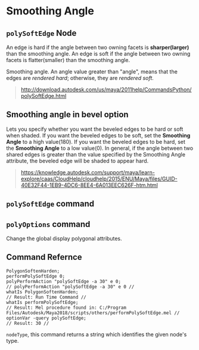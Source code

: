 # Smoothing Angle

## `polySoftEdge` Node
An edge is hard if the angle between two owning facets is **sharper(larger)**
 than the smoothing angle. An edge is soft if the angle between two owning
 facets is flatter(smaller) than the smoothing angle.

 Smoothing angle. An angle value greater than "angle", means that the edges
 are *rendered hard*; otherwise, they are *rendered soft*.

> http://download.autodesk.com/us/maya/2011help/CommandsPython/polySoftEdge.html

## Smoothing angle in bevel option
Lets you specify whether you want the beveled edges to be hard or soft when
shaded. If you want the beveled edges to be soft, set the **Smoothing Angle**
 to a high value(180). If you want the beveled edges to be hard, set the
 **Smoothing Angle** to a low value(0).
 In general, if the angle between two shared edges is greater than the value
 specified by the Smoothing Angle attribute, the beveled edge will be shaded
 to appear hard.

> https://knowledge.autodesk.com/support/maya/learn-explore/caas/CloudHelp/cloudhelp/2015/ENU/Maya/files/GUID-40E32F44-1EB9-4DC6-8EE4-6A013EEC626F-htm.html

## `polySoftEdge` command

## `polyOptions` command
Change the global display polygonal attributes.

## Command Refernce

    PolygonSoftenHarden;
    performPolySoftEdge 0;
    polyPerformAction "polySoftEdge -a 30" e 0;
    // polyPerformAction "polySoftEdge -a 30" e 0 //
    whatIs PolygonSoftenHarden;
    // Result: Run Time Command //
    whatIs performPolySoftEdge;
    // Result: Mel procedure found in: C:/Program Files/Autodesk/Maya2018/scripts/others/performPolySoftEdge.mel //
    optionVar -query polySoftEdge;
    // Result: 30 //

`nodeType`, this command returns a string which identifies the given node's type.
